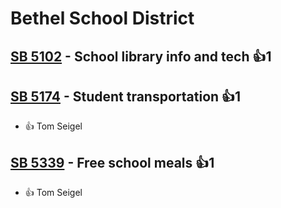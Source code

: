 # Bethel School District

## [SB 5102](/bill/2023-24/sb/5102/) - School library info and tech 👍1  

## [SB 5174](/bill/2023-24/sb/5174/) - Student transportation 👍1  
* 👍 Tom Seigel

## [SB 5339](/bill/2023-24/sb/5339/) - Free school meals 👍1  
* 👍 Tom Seigel